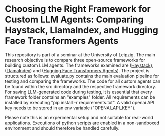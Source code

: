 # Choosing the Right Framework for Custom LLM Agents: Comparing Haystack, LlamaIndex, and Hugging Face Transformers Agents

This repository is part of a seminar at the University of Leipzig. The main research objective is to compare three open-source frameworks for building custom LLM agents. The frameworks examined are ([Haystack](https://haystack.deepset.ai/)), ([LlamaIndex](https://docs.llamaindex.ai/en/stable/)) and ([Hugging Face Transformers Agents](https://huggingface.co/)). The project is structured as follows: evaluate.py contains the main evaluation pipeline for testing and comparing the frameworks. The code for all custom agents can be found within the src directory and the respective framework directory. For saving LLM-generated code during testing, it is essential that every framework folder contains an "examples" folder. All requirements can be installed by executing "pip install -r requirements.txt". A valid openai API key needs to be stored in an env variable ("OPENAI_API_KEY").

Please note this is an experimental setup and not suitable for real-world applications. Executions of python scripts are enabled in a non-sandboxed environment and should therefore be handled carefully.
